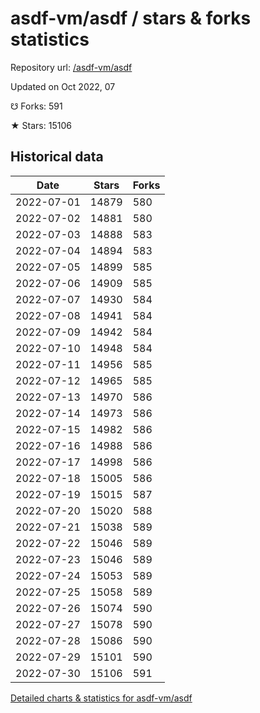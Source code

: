 # asdf-vm/asdf / stars & forks statistics

Repository url: [/asdf-vm/asdf](https://github.com/asdf-vm/asdf)

Updated on Oct 2022, 07

☋ Forks: 591

★ Stars: 15106

## Historical data
| Date | Stars | Forks |
|------|-------|-------|
| 2022-07-01 | 14879 | 580 | 
| 2022-07-02 | 14881 | 580 | 
| 2022-07-03 | 14888 | 583 | 
| 2022-07-04 | 14894 | 583 | 
| 2022-07-05 | 14899 | 585 | 
| 2022-07-06 | 14909 | 585 | 
| 2022-07-07 | 14930 | 584 | 
| 2022-07-08 | 14941 | 584 | 
| 2022-07-09 | 14942 | 584 | 
| 2022-07-10 | 14948 | 584 | 
| 2022-07-11 | 14956 | 585 | 
| 2022-07-12 | 14965 | 585 | 
| 2022-07-13 | 14970 | 586 | 
| 2022-07-14 | 14973 | 586 | 
| 2022-07-15 | 14982 | 586 | 
| 2022-07-16 | 14988 | 586 | 
| 2022-07-17 | 14998 | 586 | 
| 2022-07-18 | 15005 | 586 | 
| 2022-07-19 | 15015 | 587 | 
| 2022-07-20 | 15020 | 588 | 
| 2022-07-21 | 15038 | 589 | 
| 2022-07-22 | 15046 | 589 | 
| 2022-07-23 | 15046 | 589 | 
| 2022-07-24 | 15053 | 589 | 
| 2022-07-25 | 15058 | 589 | 
| 2022-07-26 | 15074 | 590 | 
| 2022-07-27 | 15078 | 590 | 
| 2022-07-28 | 15086 | 590 | 
| 2022-07-29 | 15101 | 590 | 
| 2022-07-30 | 15106 | 591 | 


[Detailed charts & statistics for asdf-vm/asdf](https://reviewgithub.com/rep/asdf-vm/asdf)
